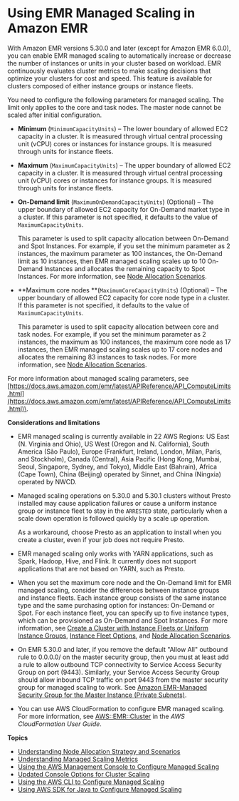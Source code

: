 # Using EMR Managed Scaling in Amazon EMR<a name="emr-managed-scaling"></a>

With Amazon EMR versions 5\.30\.0 and later \(except for Amazon EMR 6\.0\.0\), you can enable EMR managed scaling to automatically increase or decrease the number of instances or units in your cluster based on workload\. EMR continuously evaluates cluster metrics to make scaling decisions that optimize your clusters for cost and speed\. This feature is available for clusters composed of either instance groups or instance fleets\.

You need to configure the following parameters for managed scaling\. The limit only applies to the core and task nodes\. The master node cannot be scaled after initial configuration\.
+ **Minimum** \(`MinimumCapacityUnits`\) – The lower boundary of allowed EC2 capacity in a cluster\. It is measured through virtual central processing unit \(vCPU\) cores or instances for instance groups\. It is measured through units for instance fleets\. 
+ **Maximum** \(`MaximumCapacityUnits`\) – The upper boundary of allowed EC2 capacity in a cluster\. It is measured through virtual central processing unit \(vCPU\) cores or instances for instance groups\. It is measured through units for instance fleets\. 
+ **On\-Demand limit** \(`MaximumOnDemandCapacityUnits`\) \(Optional\) – The upper boundary of allowed EC2 capacity for On\-Demand market type in a cluster\. If this parameter is not specified, it defaults to the value of `MaximumCapacityUnits`\. 

  This parameter is used to split capacity allocation between On\-Demand and Spot Instances\. For example, if you set the minimum parameter as 2 instances, the maximum parameter as 100 instances, the On\-Demand limit as 10 instances, then EMR managed scaling scales up to 10 On\-Demand Instances and allocates the remaining capacity to Spot Instances\. For more information, see [Node Allocation Scenarios](managed-scaling-allocation-strategy.md#node-allocation-scenarios)\.
+ **Maximum core nodes **\(`MaximumCoreCapacityUnits`\) \(Optional\) – The upper boundary of allowed EC2 capacity for core node type in a cluster\. If this parameter is not specified, it defaults to the value of `MaximumCapacityUnits`\. 

  This parameter is used to split capacity allocation between core and task nodes\. For example, if you set the minimum parameter as 2 instances, the maximum as 100 instances, the maximum core node as 17 instances, then EMR managed scaling scales up to 17 core nodes and allocates the remaining 83 instances to task nodes\. For more information, see [Node Allocation Scenarios](managed-scaling-allocation-strategy.md#node-allocation-scenarios)\. 

For more information about managed scaling parameters, see [https://docs.aws.amazon.com/emr/latest/APIReference/API_ComputeLimits.html](https://docs.aws.amazon.com/emr/latest/APIReference/API_ComputeLimits.html)\.

**Considerations and limitations**
+ EMR managed scaling is currently available in 22 AWS Regions: US East \(N\. Virginia and Ohio\), US West \(Oregon and N\. California\), South America \(São Paulo\), Europe \(Frankfurt, Ireland, London, Milan, Paris, and Stockholm\), Canada \(Central\), Asia Pacific \(Hong Kong, Mumbai, Seoul, Singapore, Sydney, and Tokyo\), Middle East \(Bahrain\), Africa \(Cape Town\), China \(Beijing\) operated by Sinnet, and China \(Ningxia\) operated by NWCD\.
+ Managed scaling operations on 5\.30\.0 and 5\.30\.1 clusters without Presto installed may cause application failures or cause a uniform instance group or instance fleet to stay in the `ARRESTED` state, particularly when a scale down operation is followed quickly by a scale up operation\.

  As a workaround, choose Presto as an application to install when you create a cluster, even if your job does not require Presto\.
+ EMR managed scaling only works with YARN applications, such as Spark, Hadoop, Hive, and Flink\. It currently does not support applications that are not based on YARN, such as Presto\.
+ When you set the maximum core node and the On\-Demand limit for EMR managed scaling, consider the differences between instance groups and instance fleets\. Each instance group consists of the same instance type and the same purchasing option for instances: On\-Demand or Spot\. For each instance fleet, you can specify up to five instance types, which can be provisioned as On\-Demand and Spot Instances\. For more information, see [Create a Cluster with Instance Fleets or Uniform Instance Groups](https://docs.aws.amazon.com/emr/latest/ManagementGuide/emr-instance-group-configuration.html), [Instance Fleet Options](https://docs.aws.amazon.com/emr/latest/ManagementGuide/emr-instance-fleet.html#emr-instance-fleet-options), and [Node Allocation Scenarios](managed-scaling-allocation-strategy.md#node-allocation-scenarios)\.
+ On EMR 5\.30\.0 and later, if you remove the default "Allow All" outbound rule to 0\.0\.0\.0/ on the master security group, then you must at least add a rule to allow outbound TCP connectivity to Service Access Security Group on port \(9443\)\. Similarly, your Service Access Security Group should allow inbound TCP traffic on port 9443 from the master security group for managed scaling to work\. See [Amazon EMR\-Managed Security Group for the Master Instance \(Private Subnets\)](https://docs.aws.amazon.com/emr/latest/ManagementGuide/emr-man-sec-groups.html#emr-sg-elasticmapreduce-master-private)\.
+ You can use AWS CloudFormation to configure EMR managed scaling\. For more information, see [AWS::EMR::Cluster](https://docs.aws.amazon.com/AWSCloudFormation/latest/UserGuide/aws-resource-elasticmapreduce-cluster.html) in the *AWS CloudFormation User Guide*\.

**Topics**
+ [Understanding Node Allocation Strategy and Scenarios](managed-scaling-allocation-strategy.md)
+ [Understanding Managed Scaling Metrics](managed-scaling-metrics.md)
+ [Using the AWS Management Console to Configure Managed Scaling](managed-scaling-console.md)
+ [Updated Console Options for Cluster Scaling](managed-scaling-console-updates.md)
+ [Using the AWS CLI to Configure Managed Scaling](managed-scaling-cli.md)
+ [Using AWS SDK for Java to Configure Managed Scaling](managed-scaling-sdk.md)